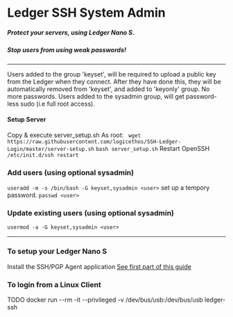 # Ledger SSH System Admin

##### Protect your servers, using Ledger Nano S.
##### Stop users from using weak passwords!
----

Users added to the group 'keyset', will be required to upload a public key from the Ledger when they connect.
After they have done this, they will be automatically removed from 'keyset', and added to 'keyonly' group. No more passwords.
Users added to the sysadmin group, will get password-less sudo (i.e full root access).

#### Setup Server

Copy & execute server_setup.sh
As root:
``` wget https://raw.githubusercontent.com/logicethos/SSH-Ledger-Login/master/server-setup.sh```
```bash server_setup.sh```
Restart OpenSSH
```/etc/init.d/ssh restart```

### Add users (using optional sysadmin)
```useradd -m -s /bin/bash -G keyset,sysadmin <user>```
set up a tempory password.
```passwd <user>```
### Update existing users (using optional sysadmin)
```usermod -a -G keyset,sysadmin <user>```

----
### To setup your Ledger Nano S
Install the SSH/PGP Agent application
[See first part of this guide](https://thoughts.t37.net/a-step-by-step-guide-to-securing-your-ssh-keys-with-the-ledger-nano-s-92e58c64a005)

### To login from a Linux Client
TODO
docker run --rm -it --privileged -v /dev/bus/usb:/dev/bus/usb ledger-ssh
